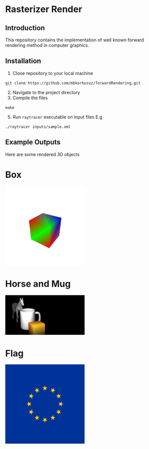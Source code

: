 # Rasterizer Render
## **Introduction**
This repository contains the implementation of well known forward rendering method in computer graphics.

## **Installation**
1. Clone repository to your local machine
 ````text
git clone https://github.com/mbkorkusuz/forwardRendering.git
````
2. Navigate to the project directory
3. Compile the files
 ````text
make
```` 
5. Run `raytracer` executable on input files E.g
 ````text
./raytracer inputs/sample.xml
````
    
## **Example Outputs**
Here are some rendered 3D objects
<div class="header">
  <h1>
    Box
  </h1>
</div>
<img src="/outputs/filled_box_4.ppm.png" alt="Box" title="Box" width=50% height=50%>
<div class="header">
  <h1>
    Horse and Mug
  </h1>
</div>
<img src="/outputs/horse_and_mug_2.ppm.png" alt="Horse and Mug" title="Horse and Mug" width=50% height=50%>
<div class="header">
  <h1>
    Flag
  </h1>
</div>
<img src="/outputs/flag_eu_1.ppm.png" alt = "Flag" title="Flag" width=50% height=50%>
